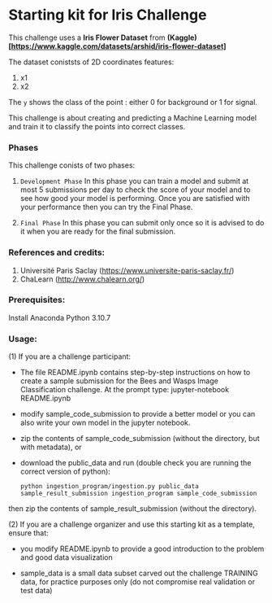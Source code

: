 # Starting kit for Iris Challenge

This challenge uses a **Iris Flower Dataset** from **(Kaggle)[https://www.kaggle.com/datasets/arshid/iris-flower-dataset]**
    
The dataset coniststs of 2D coordinates features:
1. x1
2. x2

The `y` shows the class of the point : either 0 for background or 1 for signal. 

    
This challenge is about creating and predicting a Machine Learning model and train it to classify the points into correct classes.


### Phases
This challenge conists of two phases:  

1. `Development Phase`
In this phase you can train a model and submit at most 5 submissions per day to check the score of your model and to see how good your model is performing. Once you are satisfied with your performance then you can try the Final Phase.
    
2. `Final Phase`
In this phase you can submit only once so it is advised to do it when you are ready for the final submission.
    
    

### References and credits: 

1. Université Paris Saclay (https://www.universite-paris-saclay.fr/)
2. ChaLearn (http://www.chalearn.org/)


### Prerequisites:
Install Anaconda Python 3.10.7 


### Usage:

(1) If you are a challenge participant:

- The file README.ipynb contains step-by-step instructions on how to create a sample submission for the Bees and Wasps Image Classification challenge. 
At the prompt type:
jupyter-notebook README.ipynb

- modify sample_code_submission to provide a better model or you can also write your own model in the jupyter notebook.

- zip the contents of sample_code_submission (without the directory, but with metadata), or

- download the public_data and run (double check you are running the correct version of python):

  `python ingestion_program/ingestion.py public_data sample_result_submission ingestion_program sample_code_submission`

then zip the contents of sample_result_submission (without the directory).

(2) If you are a challenge organizer and use this starting kit as a template, ensure that:

- you modify README.ipynb to provide a good introduction to the problem and good data visualization

- sample_data is a small data subset carved out the challenge TRAINING data, for practice purposes only (do not compromise real validation or test data)
